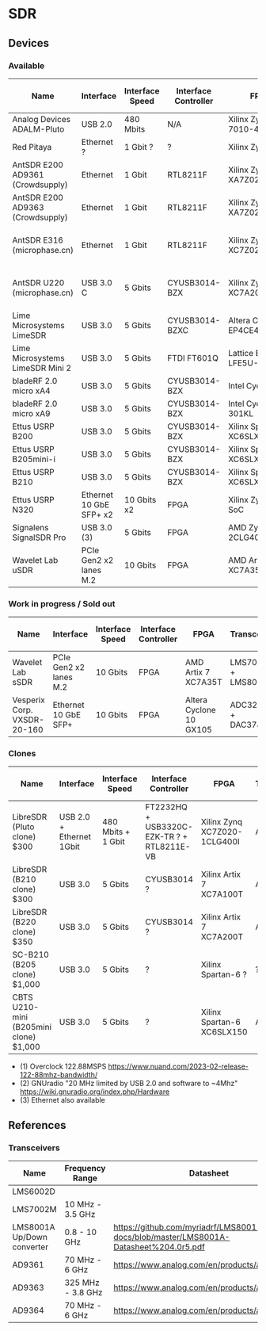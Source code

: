 # SDR

## Devices

### Available
| Name                             | Interface  | Interface Speed | Interface Controller | FPGA                        | Transceiver     | Sample rate (sustained) | Sample rate (burst) | RF Coverage       | RF Bandwidth    | Project page | Block diagram |
| -                                | -          | -               | -                    | -                           | -               | -                       | -                   | -                 | -               | :-:          | :-:          |
| Analog Devices ADALM-Pluto       | USB 2.0    | 480 Mbits       | N/A                  | Xilinx Zynq 7010-4334       | AD9363          | ?                       | ?                   | 325 MHz - 3.8 GHz | 20 MHz ? (2)    |  |
| Red Pitaya                       | Ethernet ? | 1 Gbit      ?   | ?                    | Xilinx Zynq 7010            | (no transceiver)| 125 MSPS 14bit ?        | ?                   |                   |                 |  | [Block diagram](https://redpitaya.readthedocs.io/en/latest/developerGuide/hardware/125-14/top.html) |
| AntSDR E200 AD9361 (Crowdsupply) | Ethernet   | 1 Gbit          | RTL8211F             | Xilinx Zynq XA7Z020         | AD9361          | 61.44 MSPS ? 12 bit     | ?                   | 70 MHz - 6 GHz    | 56 MHz          | [Project page](https://www.crowdsupply.com/microphase-technology/antsdr-e200) | [Block diagram](https://www.crowdsupply.com/img/6a63/6af378d0-07ec-44fe-9df1-29761bf26a63/ant-e200-block-diagram_png_gallery-lg.jpg) |
| AntSDR E200 AD9363 (Crowdsupply) | Ethernet   | 1 Gbit          | RTL8211F             | Xilinx Zynq XA7Z020         | AD9363          | 61.44 MSPS ? 12 bit     | ?                   | 325 MHz - 3.8 GHz | 20 MHz          | [Project page](https://www.crowdsupply.com/microphase-technology/antsdr-e200) | [Block diagram](https://www.crowdsupply.com/img/6a63/6af378d0-07ec-44fe-9df1-29761bf26a63/ant-e200-block-diagram_png_gallery-lg.jpg) |
| AntSDR E316 (microphase.cn)      | Ethernet   | 1 Gbit          | RTL8211F             | Xilinx Zynq XC7Z020         | AD9361/AD9363   | UHD:20MSPS / IIO:10MSPS | 56 MSPS             | 70MHz-6GHz / 325MHz-3.8GHz | 56 MHz / 20 MHz | [Project page](https://www.microphase.cn/productinfo/2299498.html) | |
| AntSDR U220 (microphase.cn)      | USB 3.0 C  | 5 Gbits         | CYUSB3014-BZX        | Xilinx Zynq XC7A200T/100T   | AD9361/AD9363   | UHD:56 MSPS             | 56 MSPS             | 70MHz-6GHz / 325MHz-3.8GHz | 56 MHz / 20 MHz | [Project page](https://www.microphase.cn/productinfo/2299514.html) | |
| Lime Microsystems LimeSDR        | USB 3.0    | 5 Gbits         | CYUSB3014-BZXC       | Altera Cyclone IV EP4CE40F23| LMS7002M        | 61.44MSPS ?   12 bit    | ?                   | 100 kHz – 3.8 GHz | 61.44 MHz       |  | [Block diagram](https://www.crowdsupply.com/img/583e/02fad771-15e1-4500-8548-1101ffa1583e/limesdr-block-diagram_png_gallery-lg.jpg) |
| Lime Microsystems LimeSDR Mini 2 | USB 3.0    | 5 Gbits         | FTDI FT601Q          | Lattice ECP5 LFE5U-45F      | LMS7002M        | 30.72 MSPS ?            | ?                   |                   | 30.72 MHz       |  | [Block diagram](https://www.crowdsupply.com/img/051a/c34f2ba2-f244-419a-bde6-398adc46051a/limesdr-mini-2-block-diagram-1.svg) |
| bladeRF 2.0 micro xA4            | USB 3.0    | 5 Gbits         | CYUSB3014-BZX        | Intel Cyclone V ?           | AD9361          | 61.44 MSPS ?            | ?                   |                   | 56 MHz          |  | [Block diagram](https://www.nuand.com/wp-content/uploads/2018/08/bladeRF-2.0-micro-Block-Diagram-4.png) |
| bladeRF 2.0 micro xA9            | USB 3.0    | 5 Gbits         | CYUSB3014-BZX        | Intel Cyclone V 301KL       | AD9361          | 61.44 MSPS (1)          | ? (1)               |                   | 56 MHz (1)      |  | [Block diagram](https://www.nuand.com/product/bladerf-xa9/) |
| Ettus USRP B200                  | USB 3.0    | 5 Gbits         | CYUSB3014-BZX        | Xilinx Spartan-6 XC6SLX75   | AD9364          | 61.44 MSPS ?            | ?                   | 70 MHz - 6 GHz    | 56 MHz          |  | [Block diagram](https://www.amazon.co.uk/Ettus-USRP-B200-70MHz-6GHz-Cognitive/dp/B09B7G8JD4?ref_=ast_sto_dp) |
| Ettus USRP B205mini-i            | USB 3.0    | 5 Gbits         | CYUSB3014-BZX        | Xilinx Spartan-6 XC6SLX150  | AD9364          | ?                       | ?                   | 70 MHz - 6 GHz    | 56 MHz          |  | [Block diagram](https://www.ettus.com/wp-content/uploads/2019/01/USRP_B200mini_BD_925x422-1.png) |
| Ettus USRP B210                  | USB 3.0    | 5 Gbits         | CYUSB3014-BZX        | Xilinx Spartan-6 XC6SLX150  | AD9361          | 61.44 MSPS ?            | ?                   | 70 MHz - 6 GHz    | 61.44 MHz ?     |  | [Block diagram](https://www.amazon.co.uk/Ettus-USRP-B210-MHz-6-cognitive/dp/B09B7DFQ89?ref_=ast_sto_dp) |
| Ettus USRP N320                  | Ethernet 10 GbE SFP+ x2 | 10 Gbits x2 | FPGA        | Xilinx Zynq 7100 SoC        | ?               | ??? 14bit ADC 16bit DAC |                     | 3 MHz - 6 GHz     | 200 MHz         | [Project page](https://www.ettus.com/all-products/usrp-n320/) | [Block diagram](https://www.ettus.com/wp-content/uploads/2019/03/N320BlockDiagram.png) |
| Signalens SignalSDR Pro          | USB 3.0 (3)| 5 Gbits         | FPGA                 | AMD Zynq 7020 2CLG400 SoC   | AD9361          | 61.44 MSPS 12 bit       |                     | 70 MHz - 6 GHz    | 56 MHz          | [Project page](https://www.crowdsupply.com/signalens/signalsdr-pro) | [Block diagram](https://www.crowdsupply.com/img/1039/50daf1c1-9191-46b1-9b91-c68587751039/signalsdr-pro-block-diagram.svg) |
| Wavelet Lab uSDR                 | PCIe Gen2 x2 lanes M.2  | 10 Gbits | FPGA           | AMD Artix 7 XC7A35T         | LMS6002D        | 30.72 MSPS              | ?                   | 230 MHz - 3.7 GHz | 28 MHz          | [Project page](https://www.crowdsupply.com/wavelet-lab/usdr) | [Block diagram](https://www.crowdsupply.com/img/f161/5020cb82-a0b4-4bb4-89ec-6d856feaf161/usdr-block-diagram-crop.svg) |


### Work in progress / Sold out
| Name                             | Interface  | Interface Speed | Interface Controller | FPGA                        | Transceiver     | Sample rate (sustained) | Sample rate (burst) | RF Coverage       | RF Bandwidth    | Project page | Block diagram |
| -                                | -          | -               | -                    | -                           | -               | -                       | -                   | -                 | -               | :-:          | :-:           |
| Wavelet Lab sSDR                 | PCIe Gen2 x2 lanes M.2 | 10 Gbits | FPGA            | AMD Artix 7 XC7A35T         | LMS7002M + LMS8001A | 100 MSps ?          | ?                   | 30 MHz - 8.5 GHz RX/TX | 90 MHz     |  | [Block diagram](https://www.crowdsupply.com/img/9bfc/e0724489-2123-4f79-be66-b8161e8f9bfc/susdr-sch-lg_jpg_gallery-lg.jpg) |
| Vesperix Corp. VXSDR-20-160      | Ethernet 10 GbE SFP+   | 10 Gbits | FPGA            | Altera Cyclone 10 GX105     | ADC32J45 + DAC37J82 | 160 MSPS ADC 14bit / 160 MSPS DAC 16bit | | 5 - 20 GHz        |                 | [Project page](https://www.crowdsupply.com/vesperix-corporation/vxsdr-20-160) | [Block diagram](https://www.crowdsupply.com/img/8bb1/82c06c38-a9f8-45fa-b36f-3925ea5a8bb1/vxsdr-20-160-block-diagram.svg) |

### Clones
| Name                             | Interface  | Interface Speed | Interface Controller | FPGA                        | Transceiver     | Sample rate (sustained) | Sample rate (burst) | RF Coverage       | RF Bandwidth    | Project page | Block diagram |
| -                                | -          | -               | -                    | -                           | -               | -                       | -                   | -                 | -               | :-:          | :-:           |
| LibreSDR (Pluto clone) $300      | USB 2.0 + Ethernet 1Gbit | 480 Mbits + 1 Gbit | FT2232HQ + USB3320C-EZK-TR ? + RTL8211E-VB | Xilinx Zynq XC7Z020-1CLG400I | AD9363 | ?    | ?       | 325 MHz - 3.8 GHz | ?               | [Shop page](https://www.aliexpress.com/item/1005004916987318.html)  | [Block diagram](https://github.com/day0wl/libresdr-fw/tree/main) |
| LibreSDR (B210 clone)  $300      | USB 3.0    | 5 Gbits         | CYUSB3014 ?          | Xilinx Artix 7 XC7A100T     | AD9363          | 61.44 MSPS 12 bit ?     |                     | 325 MHz - 3.8 GHz | 56 MHz          | [Shop page](https://www.aliexpress.com/item/1005008177145326.html ) | |
| LibreSDR (B220 clone)  $350      | USB 3.0    | 5 Gbits         | CYUSB3014 ?          | Xilinx Artix 7 XC7A200T     | AD9361          | 61.44 MSPS 12 bit       |                     | 70 MHz - 6 GHz    | 56 MHz          | [Shop page](https://www.aliexpress.com/item/1005008177145326.html ) | |
| SC-B210 (B205 clone) $1,000      | USB 3.0    | 5 Gbits         | ?                    | Xilinx Spartan-6 ?          | ?               | ?                       |                     | 70 MHz - 6 GHz    | ?               | [Shop page](https://www.aliexpress.com/item/1005008525068995.html)  | |
| CBTS U210-mini (B205mini clone) $1,000 | USB 3.0 | 5 Gbits      | ?                    | Xilinx Spartan-6 XC6SLX150  | AD9361 ?        | 61.44 MSPS 12 bit ?     |                     | 70 MHz - 6 GHz    |                 | [Shop page](https://www.aliexpress.com/item/4000170698563.html)     | |


- (1) Overclock 122.88MSPS https://www.nuand.com/2023-02-release-122-88mhz-bandwidth/
- (2) GNUradio "20 MHz limited by USB 2.0 and software to ~4Mhz" https://wiki.gnuradio.org/index.php/Hardware
- (3) Ethernet also available


## References

### Transceivers
| Name     | Frequency Range   | Datasheet |
| -        | -                 | -         |
| LMS6002D | | |
| LMS7002M |  10 MHz - 3.5 GHz | |
| LMS8001A Up/Down converter | 0.8 - 10 GHz | https://github.com/myriadrf/LMS8001-docs/blob/master/LMS8001A-Datasheet%204.0r5.pdf |
| AD9361   |  70 MHz - 6 GHz   | https://www.analog.com/en/products/ad9361.html |
| AD9363   | 325 MHz - 3.8 GHz | https://www.analog.com/en/products/ad9363.html |
| AD9364   |  70 MHz - 6 GHz   | https://www.analog.com/en/products/ad9364.html |

